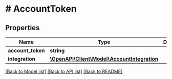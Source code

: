 # # AccountToken

## Properties

Name | Type | Description | Notes
------------ | ------------- | ------------- | -------------
**account_token** | **string** |  |
**integration** | [**\OpenAPI\Client\Model\AccountIntegration**](AccountIntegration.md) |  |

[[Back to Model list]](../../README.md#models) [[Back to API list]](../../README.md#endpoints) [[Back to README]](../../README.md)
